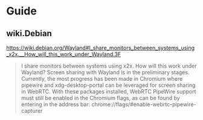 # Guide

## wiki.Debian
https://wiki.debian.org/Wayland#I_share_monitors_between_systems_using_x2x.__How_will_this_work_under_Wayland.3F

>I share monitors between systems using x2x. How will this work under Wayland?
>Screen sharing with Wayland is in the preliminary stages. Currently, the most progress has been made in Chromium where pipewire and xdg-desktop-portal can be leveraged for screen sharing in WebRTC. With these packages installed, WebRTC PipeWire support must still be enabled in the Chromium flags, as can be found by entering in the address bar: chrome://flags/#enable-webrtc-pipewire-capturer
